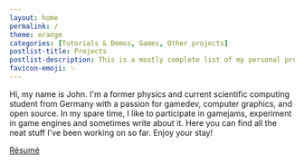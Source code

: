 ```yaml
---
layout: home
permalink: /
theme: orange
categories: [Tutorials & Demos, Games, Other projects]
postlist-title: Projects
postlist-description: This is a mostly complete list of my personal projects. Most of these were done in my spare time and *not* as part of a university course. Check out my [résumé](resume) for a list of university projects. Links may lead to external websites.
favicon-emoji: ✨
---
```


Hi, my name is John. I'm a former physics and current scientific computing student from Germany with a passion for gamedev, computer graphics, and open source. In my spare time, I like to participate in gamejams, experiment in game engines and sometimes write about it. Here you can find all the neat stuff I've been working on so far. Enjoy your stay!

<div class="row">
  <div class="col s12">
    <div class="center-align">
      <a href="resume" class=" waves-effect waves-light btn hover-jello">
        Résumé
      </a>
    </div>
  </div>
</div>
